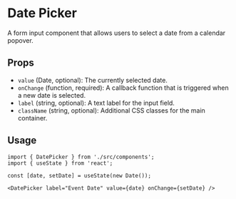 # Date Picker

A form input component that allows users to select a date from a calendar popover.

## Props

*   `value` (Date, optional): The currently selected date.
*   `onChange` (function, required): A callback function that is triggered when a new date is selected.
*   `label` (string, optional): A text label for the input field.
*   `className` (string, optional): Additional CSS classes for the main container.

## Usage

```tsx
import { DatePicker } from './src/components';
import { useState } from 'react';

const [date, setDate] = useState(new Date());

<DatePicker label="Event Date" value={date} onChange={setDate} />
```
